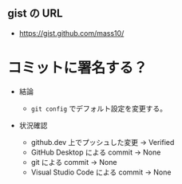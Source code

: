 ## gist の URL 

- https://gist.github.com/mass10/

# コミットに署名する？

* 結論
    * `git config` でデフォルト設定を変更する。

* 状況確認
    * github.dev 上でプッシュした変更 -> Verified
    * GitHub Desktop による commit -> None
    * git による commit -> None
    * Visual Studio Code による commit -> None
